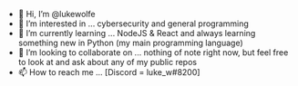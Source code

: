 - 👋 Hi, I’m @lukewolfe
- 👀 I’m interested in ... cybersecurity and general programming
- 🌱 I’m currently learning ... NodeJS & React and always learning something new in Python (my main programming language) 
- 💞️ I’m looking to collaborate on ... nothing of note right now, but feel free to look at and ask about any of my public repos 
- 📫 How to reach me ... [Discord = luke_w#8200]
